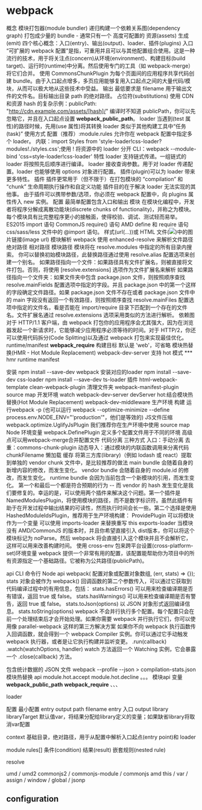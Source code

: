
# webpack

概念
    模块打包器(module bundler)
    递归构建一个依赖关系图(dependency graph)
    打包成少量的 bundle - 通常只有一个
    高度可配置的
    资源(assets)
    生成(emit)
    四个核心概念：入口(entry)、输出(output)、loader、插件(plugins)
    入口
        “可扩展的 webpack 配置”是指，可重用并且可以与其他配置组合使用。这是一种流行的技术，用于将关注点(concern)从环境(environment)、构建目标(build target)、运行时(runtime)中分离。然后使用专门的工具（如 webpack-merge）将它们合并。
        使用 CommonsChunkPlugin 为每个页面间的应用程序共享代码创建 bundle。由于入口起点增多，多页应用能够复用入口起点之间的大量代码/模块，从而可以极大地从这些技术中受益。
    输出
        最低要求是 filename 用于输出文件的文件名。目标输出目录 path 的绝对路径。
        占位符(substitutions)
        使用 CDN 和资源 hash 的复杂示例：publicPath: "http://cdn.example.com/assets/[hash]/"
        编译时不知道 publicPath，你可以先忽略它，并且在入口起点设置 __webpack_public_path__。
    loader
        当遇到(test 属性)的路径时候，先用(use 属性)将其转换
        loader 类似于其他构建工具中“任务(task)”
        使用方式
            配置（推荐）:module.rules 允许你在 webpack 配置中指定多个 loader。
            内联：import Styles from 'style-loader!css-loader?modules!./styles.css';使用 ! 将资源中的 loader 分开
            CLI：webpack --module-bind 'css=style-loader!css-loader'
        特性
            loader 支持链式传递。一组链式的 loader 将按照先后顺序进行编译。
            loader 接收查询参数。用于对 loader 传递配置。loader 也能够使用 options 对象进行配置。
            插件(plugin)可以为 loader 带来更多特性。
    插件
        插件更常用于（但不限于）在打包模块的 “compilation” 和 “chunk” 生命周期执行操作和自定义功能
        插件目的在于解决 loader 无法实现的其他事。
        由于插件可以携带参数/选项，你必须在 webpack 配置中，向 plugins 属性传入 new 实例。
    配置
        最简单配置包含入口和输出
    模块
        在模块化编程中，开发者将程序分解成离散功能块(discrete chunks of functionality)，并称之为模块。
        每个模块具有比完整程序更小的接触面，使得校验、调试、测试轻而易举。
        ES2015 import 语句
        CommonJS require() 语句
        AMD define 和 require 语句
        css/sass/less 文件中的 @import 语句。
        样式(url(...))或 HTML 文件(<img src=...>)中的图片链接(image url)
    模块解析
        webpack 使用 enhanced-resolve 来解析文件路径
        绝对路径
        相对路径
        模块路径
            模块将在 resolve.modules 中指定的所有目录内搜索。 你可以替换初始模块路径，此替换路径通过使用 resolve.alias 配置选项来创建一个别名。
            如果路径指向一个文件：如果路径具有文件扩展名，则被直接将文件打包。否则，将使用 [resolve.extensions] 选项作为文件扩展名来解析
            如果路径指向一个文件夹：如果文件夹中包含 package.json 文件，则按照顺序查找 resolve.mainFields 配置选项中指定的字段。并且 package.json 中的第一个这样的字段确定文件路径。如果 package.json 文件不存在或者 package.json 文件中的 main 字段没有返回一个有效路径，则按照顺序查找 resolve.mainFiles 配置选项中指定的文件名，看是否能在 import/require 目录下匹配到一个存在的文件名。文件扩展名通过 resolve.extensions 选项采用类似的方法进行解析。
    依赖图
        对于 HTTP/1.1 客户端，由 webpack 打包你的应用程序会尤其强大，因为在浏览器发起一个新请求时，它能够减少应用程序必须等待的时间。对于 HTTP/2，你还可以使用代码拆分(Code Splitting)以及通过 webpack 打包来实现最佳优化。
    runtime/manifest
        __webpack_require__
    构建目标
        默认是 'web'，可省略
    模块热替换(HMR - Hot Module Replacement)
        webpack-dev-server 支持 hot 模式
    ***
        hmr
        runtime
        manifest


安装
    npm install --save-dev webpack
    安装对应的loader
    npm install --save-dev css-loader
    npm install --save-dev ts-loader
插件
    html-webpack-template
    clean-webpack-plugin 清理文件夹
    webpack-manifest-plugin
source map
开发环境
    watch
    webpack-dev-server
        devServer
            hot:结合模块热替换(Hot Module Replacement)
    webpack-dev-middleware
生产环境
    构建
        运行webpack -p (也可以运行 webpack --optimize-minimize --define process.env.NODE_ENV="'production'"，他们是等效的)
    JS文件压缩
        webpack.optimize.UglifyJsPlugin
    我们推荐你在生产环境中使用 source map
    Node 环境变量
        webpack.DefinePlugin
    定义多个配置文件用于不同的环境
    高级点可以用webpack-merge合并配置文件
代码分离
    三种方式
        入口：手动分离
        去重：commons-chunk-plugin
        动态导入：通过模块的内联函数调用来分离代码
            chunkFilename
懒加载
缓存
    将第三方库(library)（例如 lodash 或 react）提取到单独的 vendor chunk 文件中，是比较推荐的做法
    main bundle 会随着自身的新增内容的修改，而发生变化。
    vendor bundle 会随着自身的 module.id 的修改，而发生变化。
    runtime bundle 会因为当前包含一个新模块的引用，而发生变化。
    第一个和最后一个都是符合预期的行为 -- 而 vendor 的 hash 发生变化是我们要修复的。幸运的是，可以使用两个插件来解决这个问题。第一个插件是 NamedModulesPlugin，将使用模块的路径，而不是数字标识符。虽然此插件有助于在开发过程中输出结果的可读性，然而执行时间会长一些。第二个选择是使用 HashedModuleIdsPlugin，推荐用于生产环境构建：
ProvidePlugin 可以将模块作为一个变量
可以使用 imports-loader 来替换重写 this
exports-loader
当模块没有 AMD/CommonJS 的版本时，并且你希望直接引入 dist版本，你可以将这个模块标记为 noParse。然后 webpack 将会直接引入这个模块并且不会解析它，这样可以用来改善构建时间。
使用 cross-env 包来跨平台设置(cross-platform-set)环境变量
webpack 提供一个非常有用的配置，该配置能帮助你为项目中的所有资源指定一个基础路径。它被称为公共路径(publicPath)。

api
    CLI 命令行
    Node api
        webpack( 配置对象或配置对象数组, (err, stats) => {});
            stats 对象会被作为 webpack() 回调函数的第二个参数传入，可以通过它获取到代码编译过程中的有用信息，包括：
            stats.hasErrors() 可以用来检查编译期是否有错误，返回 true 或 false。
            stats.hasWarnings() 可以用来检查编译期是否有警告，返回 true 或 false。
            stats.toJson(options) 以 JSON 对象形式返回编译信息。
            stats.toString(options)
        webpack 不会并行执行多个配置。每个配置只会在前一个处理结束后才会开始处理。如果你需要 webpack 并行执行它们，你可以使用像 parallel-webpack 这样的第三方解决方案
        如果你不向 webpack 执行函数传入回调函数，就会得到一个 webpack Compiler 实例。你可以通过它手动触发 webpack 执行器，或者是让它执行构建并监听变更。
        .run(callback)
        .watch(watchOptions, handler)
            watch 方法返回一个 Watching 实例，它会暴露一个 .close(callback) 方法。

包含统计数据的 JSON 文件
    webpack --profile --json > compilation-stats.json
模块热替换 api
    module.hot.accept
    module.hot.decline 。。。
模块api 变量
    __webpack_public_path__
    __webpack_require__ 、、、

loader



配置
  最小配置
    entry
    output
      path
      filename
  entry 入口
  output
    library
    libraryTarget
      默认值var，将结果分配给library定义的变量；如果缺省library将取消var配置

  context  基础目录，绝对路径，用于从配置中解析入口起点(entry point)和 loader

  module
    rules[]
      条件(condition)
      结果(result)
      嵌套规则(nested rule)

  resolve



umd / umd2
commonjs2 / commonjs-module / commonjs
amd
this / var / assign / window / global / jsonp

## configuration

#### 


